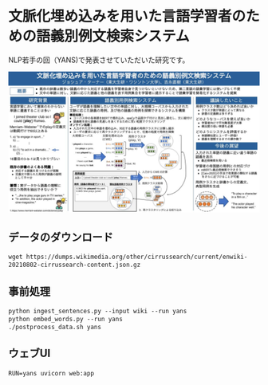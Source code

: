 # 文脈化埋め込みを用いた言語学習者のための語義別例文検索システム

NLP若手の回（YANS)で発表させていただいた研究です。

[![Poster image](poster.jpg)](poster.pdf)

## データのダウンロード
```shell
wget https://dumps.wikimedia.org/other/cirrussearch/current/enwiki-20210802-cirrussearch-content.json.gz
```


## 事前処理
```shell
python ingest_sentences.py --input wiki --run yans
python embed_words.py --run yans
./postprocess_data.sh yans
```

## ウェブUI
```shell
RUN=yans uvicorn web:app
```